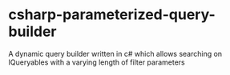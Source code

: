 csharp-parameterized-query-builder
==================================

A dynamic query builder written in c# which allows searching on IQueryables with a varying length of filter parameters
